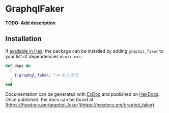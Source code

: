 # GraphqlFaker

**TODO: Add description**

## Installation

If [available in Hex](https://hex.pm/docs/publish), the package can be installed
by adding `graphql_faker` to your list of dependencies in `mix.exs`:

```elixir
def deps do
  [
    {:graphql_faker, "~> 0.1.0"}
  ]
end
```

Documentation can be generated with [ExDoc](https://github.com/elixir-lang/ex_doc)
and published on [HexDocs](https://hexdocs.pm). Once published, the docs can
be found at [https://hexdocs.pm/graphql_faker](https://hexdocs.pm/graphql_faker).

